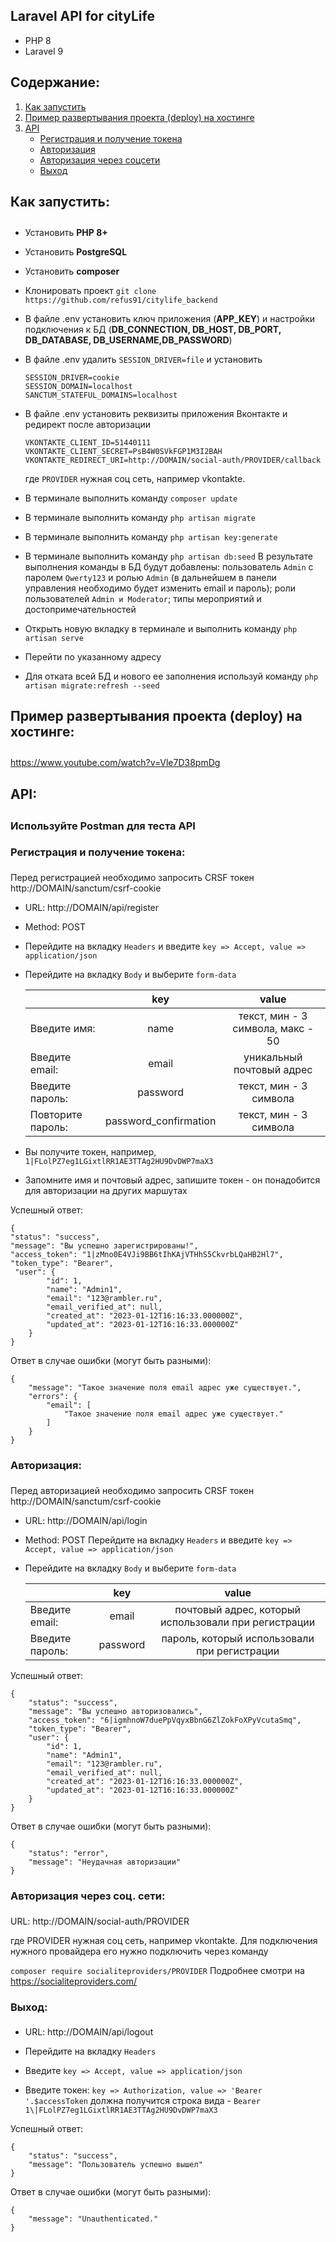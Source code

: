 ## Laravel API for cityLife

- PHP 8
- Laravel 9

## Содержание:
1. [Как запустить](#install)
2. [Пример развертывания проекта (deploy) на хостинге](#deploy)
3. [API](#api)
   - [Регистрация и получение токена](#api_register)
   - [Авторизация](#api_login)
   - [Авторизация через соцсети](#api_socialAuth)
   - [Выход](#api_logout)

## <a name="install"><h4>Как запустить:</h4></a>

- Установить **PHP 8+**

- Установить **PostgreSQL**

- Установить **composer**

- Клонировать проект ```git clone https://github.com/refus91/citylife_backend```

- В файле .env установить ключ приложения (**APP_KEY**) и настройки подключения к БД (**DB_CONNECTION, DB_HOST, DB_PORT, DB_DATABASE, DB_USERNAME,DB_PASSWORD**)

- В файле .env удалить ```SESSION_DRIVER=file``` и установить 
    ```
    SESSION_DRIVER=cookie 
    SESSION_DOMAIN=localhost 
    SANCTUM_STATEFUL_DOMAINS=localhost
    ```

- В файле .env установить реквизиты приложения Вконтакте и редирект после авторизации 
    ```
    VKONTAKTE_CLIENT_ID=51440111 
    VKONTAKTE_CLIENT_SECRET=PsB4W0SVkFGP1M3I2BAH 
    VKONTAKTE_REDIRECT_URI=http://DOMAIN/social-auth/PROVIDER/callback
    ```
    где ```PROVIDER``` нужная соц сеть, например vkontakte.

- В терминале выполнить команду ```composer update```

- В терминале выполнить команду ```php artisan migrate```

- В терминале выполнить команду ```php artisan key:generate```

- В терминале выполнить команду ```php artisan db:seed``` В результате выполнения команды в БД
будут добавлены: пользователь ```Admin``` с паролем ```Qwerty123``` и ролью ```Admin```
(в дальнейшем в панели управления необходимо будет изменить email и пароль); роли пользователей
  ```Admin и Moderator```; типы мероприятий и достопримечательностей

- Открыть новую вкладку в терминале и выполнить команду ```php artisan serve```

- Перейти по указанному адресу

- Для отката всей БД и нового ее заполнения используй команду ```php artisan migrate:refresh --seed```

## <a name="deploy"><h4>Пример развертывания проекта (deploy) на хостинге:</h4></a>
https://www.youtube.com/watch?v=Vle7D38pmDg

## <a name="api"><h4>API:</h4></a>

### Используйте Postman для теста API

### <a name="api_register"><h4>Регистрация и получение токена:</h4></a>

Перед регистрацией необходимо запросить CRSF токен
http://DOMAIN/sanctum/csrf-cookie

- URL: http://DOMAIN/api/register

- Method: POST

- Перейдите на вкладку ``Headers`` и введите ``key => Accept, value => application/json``

- Перейдите на вкладку ``Body`` и выберите ``form-data``

  |                   |  **key**   |             **value**             |
  |-------------------|:---------------------------------:|:---------------------------------:|
  | Введите имя:      |    name    | текст, мин - 3 символа, макс - 50 |
  | Введите email:    |   email    |     уникальный почтовый адрес     |
  | Введите пароль:   |  password  |      текст, мин - 3 символа       |
  | Повторите пароль: | password_confirmation |      текст, мин - 3 символа       |

- Вы получите токен, например, ``1|FLolPZ7eg1LGixtlRR1AE3TTAg2HU9DvDWP7maX3``
- Запомните имя и почтовый адрес, запишите токен - он понадобится для авторизации на других маршутах

Успешный ответ:
```
{
"status": "success",
"message": "Вы успешно зарегистрированы!",
"access_token": "1|zMno0E4VJi9BB6tIhKAjVTHhS5CkvrbLQaHB2Hl7",
"token_type": "Bearer",
 "user": {
        "id": 1,
        "name": "Admin1",
        "email": "123@rambler.ru",
        "email_verified_at": null,
        "created_at": "2023-01-12T16:16:33.000000Z",
        "updated_at": "2023-01-12T16:16:33.000000Z"
    }
}
```
Ответ в случае ошибки (могут быть разными):
```
{
    "message": "Такое значение поля email адрес уже существует.",
    "errors": {
        "email": [
            "Такое значение поля email адрес уже существует."
        ]
    }
}
```

### <a name="api_login"><h4>Авторизация:</h4></a>
Перед авторизацией необходимо запросить CRSF токен
http://DOMAIN/sanctum/csrf-cookie

- URL: http://DOMAIN/api/login

- Method: POST
  Перейдите на вкладку ``Headers`` и введите ``key => Accept, value => application/json``
- Перейдите на вкладку ``Body`` и выберите ``form-data``

  |                 |  **key** |                       **value**                      |
    |-----------------|:--------:|:----------------------------------------------------:|
  | Введите email:  | email    | почтовый адрес, который использовали при регистрации |
  | Введите пароль: | password | пароль, который использовали при регистрации         |


Успешный ответ:
```
{
    "status": "success",
    "message": "Вы успешно авторизовались",
    "access_token": "6|igmhnoW7duePpVqyxBbnG6ZlZokFoXPyVcutaSmq",
    "token_type": "Bearer",
    "user": {
        "id": 1,
        "name": "Admin1",
        "email": "123@rambler.ru",
        "email_verified_at": null,
        "created_at": "2023-01-12T16:16:33.000000Z",
        "updated_at": "2023-01-12T16:16:33.000000Z"
    }
}
```
Ответ в случае ошибки (могут быть разными):
```
{
    "status": "error",
    "message": "Неудачная авторизации"
}
```

### <a name="api_socialAuth"><h4>Авторизация через соц. сети:</h4></a>

URL: http://DOMAIN/social-auth/PROVIDER

где  PROVIDER нужная соц сеть, например vkontakte.
Для подключения нужного провайдера его нужно подключить через команду

```composer require socialiteproviders/PROVIDER```
 Подробнее смотри на https://socialiteproviders.com/


### <a name="api_logout"><h4>Выход:</h4></a>

- URL: http://DOMAIN/api/logout

- Перейдите на вкладку ``Headers``

- Введите ``key => Accept, value => application/json``

- Введите токен: ``key => Authorization, value => 'Bearer '.$accessToken``
  должна получится строка вида - ``Bearer 1\|FLolPZ7eg1LGixtlRR1AE3TTAg2HU9DvDWP7maX3``

Успешный ответ:
```
{
    "status": "success",
    "message": "Пользователь успешно вышел"
}
```
Ответ в случае ошибки (могут быть разными):
```
{
    "message": "Unauthenticated."
}
```
